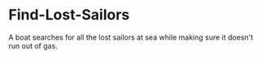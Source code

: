 # Find-Lost-Sailors
A boat searches for all the lost sailors at sea while making sure it doesn't run out of gas.
